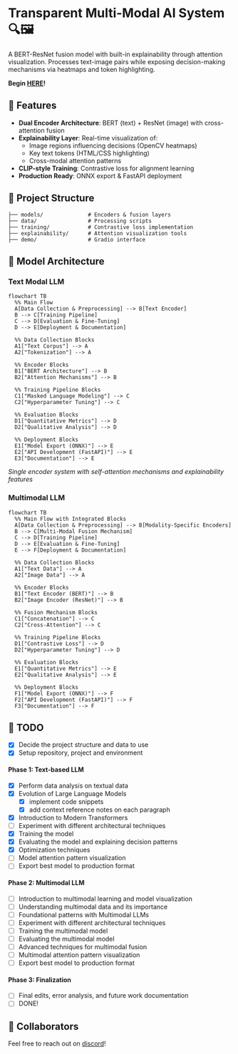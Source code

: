 # Transparent Multi-Modal AI System 🔍🖼️

A BERT-ResNet fusion model with built-in explainability through attention visualization. Processes text-image pairs while exposing decision-making mechanisms via heatmaps and token highlighting.

**Begin [HERE](https://github.com/ashworks1706/ExplainableAI/blob/main/tutorial.ipynb)!**

## 🚀 Features

- **Dual Encoder Architecture**: BERT (text) + ResNet (image) with cross-attention fusion
- **Explainability Layer**: Real-time visualization of:
  - Image regions influencing decisions (OpenCV heatmaps)
  - Key text tokens (HTML/CSS highlighting)
  - Cross-modal attention patterns
- **CLIP-style Training**: Contrastive loss for alignment learning
- **Production Ready**: ONNX export & FastAPI deployment

## 🧠 Project Structure

```
├── models/              # Encoders & fusion layers
├── data/                # Processing scripts
├── training/            # Contrastive loss implementation
├── explainability/      # Attention visualization tools
├── demo/                # Gradio interface
```

## 📐 Model Architecture

### Text Modal LLM

```mermaid
flowchart TB
  %% Main Flow
  A[Data Collection & Preprocessing] --> B[Text Encoder]
  B --> C[Training Pipeline]
  C --> D[Evaluation & Fine-Tuning]
  D --> E[Deployment & Documentation]

  %% Data Collection Blocks
  A1["Text Corpus"] --> A
  A2["Tokenization"] --> A

  %% Encoder Blocks
  B1["BERT Architecture"] --> B
  B2["Attention Mechanisms"] --> B

  %% Training Pipeline Blocks
  C1["Masked Language Modeling"] --> C
  C2["Hyperparameter Tuning"] --> C

  %% Evaluation Blocks
  D1["Quantitative Metrics"] --> D
  D2["Qualitative Analysis"] --> D

  %% Deployment Blocks
  E1["Model Export (ONNX)"] --> E
  E2["API Development (FastAPI)"] --> E
  E3["Documentation"] --> E
```

*Single encoder system with self-attention mechanisms and explainability features*

### Multimodal LLM

```mermaid
flowchart TB
  %% Main Flow with Integrated Blocks
  A[Data Collection & Preprocessing] --> B[Modality-Specific Encoders]
  B --> C[Multi-Modal Fusion Mechanism]
  C --> D[Training Pipeline]
  D --> E[Evaluation & Fine-Tuning]
  E --> F[Deployment & Documentation]

  %% Data Collection Blocks
  A1["Text Data"] --> A
  A2["Image Data"] --> A

  %% Encoder Blocks
  B1["Text Encoder (BERT)"] --> B
  B2["Image Encoder (ResNet)"] --> B

  %% Fusion Mechanism Blocks
  C1["Concatenation"] --> C
  C2["Cross-Attention"] --> C

  %% Training Pipeline Blocks
  D1["Contrastive Loss"] --> D
  D2["Hyperparameter Tuning"] --> D

  %% Evaluation Blocks
  E1["Quantitative Metrics"] --> E
  E2["Qualitative Analysis"] --> E

  %% Deployment Blocks
  F1["Model Export (ONNX)"] --> F
  F2["API Development (FastAPI)"] --> F
  F3["Documentation"] --> F
```

## 📝 TODO

* [X] Decide the project structure and data to use
* [X] Setup repository, project and environment

#### Phase 1: Text-based LLM

* [X] Perform data analysis on textual data
* [X] Evolution of Large Language Models
  * [X] implement code snippets
  * [X] add context reference notes on each paragraph
* [X] Introduction to Modern Transformers
* [ ] Experiment with different architectural techniques
* [X] Training the model
* [X] Evaluating the model and explaining decision patterns
* [X] Optimization techniques
* [ ] Model attention pattern visualization
* [ ] Export best model to production format

#### Phase 2: Multimodal LLM

* [ ] Introduction to multimodal learning and model visualization
* [ ] Understanding multimodal data and its importance
* [ ] Foundational patterns with Multimodal LLMs
* [ ] Experiment with different architectural techniques
* [ ] Training the multimodal model
* [ ] Evaluating the multimodal model
* [ ] Advanced techniques for multimodal fusion
* [ ] Multimodal attention pattern visualization
* [ ] Export best model to production format

#### Phase 3: Finalization

* [ ] Final edits, error analysis, and future work documentation
* [ ] DONE!

## 💎 Collaborators

Feel free to reach out on [discord](https://discord.gg/u6Gv4Rvr)!
